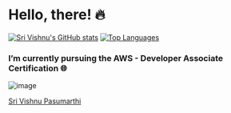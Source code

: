 # Hello, there! 🔥

[![Sri Vishnu's GitHub stats](https://github-readme-stats.vercel.app/api?username=devish99&include_all_commits=true&show_icons=true&count_private=true&show_icons=true)](https://github.com/devish99/github-readme-stats) [![Top Languages](https://github-readme-stats.vercel.app/api/top-langs/?username=devish99&layout=compact)](https://github.com/devish99/github-readme-stats) 

### I’m currently pursuing the AWS - Developer Associate Certification 🌐
![image](https://user-images.githubusercontent.com/54411695/166470977-cbfd2540-e769-49a4-8c48-ee06f9b418a2.png)

<div class="badge-base LI-profile-badge" data-locale="en_US" data-size="medium" data-theme="light" data-type="VERTICAL" data-vanity="sri-vishnu-pasumarthi-78321a147" data-version="v1"><a class="badge-base__link LI-simple-link" href="https://in.linkedin.com/in/sri-vishnu-pasumarthi-78321a147?trk=profile-badge">Sri Vishnu Pasumarthi</a></div>
              
<!--
**devish99/devish99** is a ✨ _special_ ✨ repository because its `README.md` (this file) appears on your GitHub profile.
[![Vishnu's GitHub stats](https://github-readme-stats.vercel.app/api?username=devish99&include_all_commits=true&show_icons=true&hide=issues,prs,stars,contribs&count_private=true&show_icons=true)](https://github.com/devish99/github-readme-stats)

Here are some ideas to get you started:

- 🔭 I’m currently working on ...
- 🌱 I’m currently learning ...
- 👯 I’m looking to collaborate on ...
- 🤔 I’m looking for help with ...
- 💬 Ask me about ...
- 📫 How to reach me: ...
- 😄 Pronouns: ...
- ⚡ Fun fact: ...
-->
